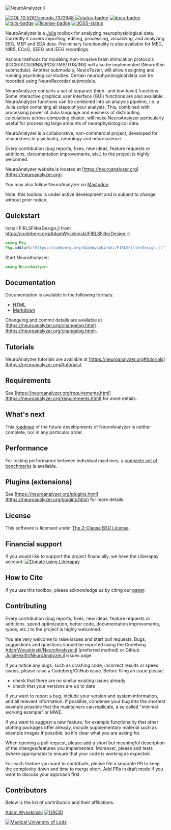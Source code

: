 ![NeuroAnalyzer.jl](images/neuroanalyzer.png)

[![DOI: 10.5281/zenodo.7372648](images/doi.png)](https://doi.org/10.5281/zenodo.7372648) [![status-badge](https://ci.codeberg.org/api/badges/AdamWysokinski/NeuroAnalyzer.jl/status.svg)](https://ci.codeberg.org/AdamWysokinski/NeuroAnalyzer.jl) [![docs-badge](https://img.shields.io/badge/documentation-blue.svg)](https://neuroanalyzer.org/docs/) [![tuts-badge](https://img.shields.io/badge/tutorials-blue.svg)](https://neuroanalyzer.org#tutorials) [![license-badge](https://img.shields.io/badge/licence-BSD_2C-blue.svg)](https://codeberg.org/AdamWysokinski/NeuroAnalyzer.jl/src/branch/main/LICENSE) [![JOSS-status](https://joss.theoj.org/papers/cefb2c86708619ddd786b49ce47c98df/status.svg)](https://joss.theoj.org/papers/cefb2c86708619ddd786b49ce47c98df)

NeuroAnalyzer is a [Julia](https://julialang.org) toolbox for analyzing neurophysiological data. Currently it covers importing, editing, processing, visualizing, and analyzing EEG, MEP and EDA data. Preliminary functionality is also available for MEG, NIRS, ECoG, SEEG and iEEG recordings.

Various methods for modeling non-invasive brain stimulation protocols (tDCS/tACS/tRNS/tPCS/TMS/TUS/INS) will also be implemented (NeuroStim submodule). Another submodule, NeuroTester, will allow designing and running psychological studies. Certain neurophysiological data can be recorded using NeuroRecorder submodule.

NeuroAnalyzer contains a set of separate (high- and low-level) functions. Some interactive graphical user interface (GUI) functions are also available. NeuroAnalyzer functions can be combined into an analysis pipeline, i.e. a Julia script containing all steps of your analysis. This, combined with processing power of Julia language and easiness of distributing calculations across computing cluster, will make NeuroAnalyzer particularly useful for processing large amounts of neurophysiological data.

NeuroAnalyzer is a collaborative, non-commercial project, developed for researchers in psychiatry, neurology and neuroscience.

Every contribution (bug reports, fixes, new ideas, feature requests or additions, documentation improvements, etc.) to the project is highly welcomed.

NeuroAnalyzer website is located at [https://neuroanalyzer.org](https://neuroanalyzer.org).

You may also follow NeuroAnalyzer on [Mastodon](https://fediscience.org/web/tags/neuroanalyzer).

Note: this toolbox is under active development and is subject to change without prior notice.

## Quickstart

Install FIRLSFilterDesign.jl from https://codeberg.org/AdamWysokinski/FIRLSFilterDesign.jl:
```julia
using Pkg
Pkg.add(url="https://codeberg.org/AdamWysokinski/FIRLSFilterDesign.jl")
```

Start NeuroAnalyzer:
```julia
using NeuroAnalyzer
```

## Documentation

Documentation is available in the following formats:

- [HTML](https://neuroanalyzer.org/docs)
- [Markdown](https://codeberg.org/AdamWysokinski/NeuroAnalyzer-docs/src/branch/main/Documentation.md)

Changelog and commit details are available at [https://neuroanalyzer.org/changelog.html](https://neuroanalyzer.org/changelog.html).

## Tutorials

NeuroAnalyzer tutorials are available at [https://neuroanalyzer.org#tutorials](https://neuroanalyzer.org#tutorials).

## Requirements

See [https://neuroanalyzer.org/requirements.html](https://neuroanalyzer.org/requirements.html) for more details.

## What's next

This [roadmap](https://neuroanalyzer.org/roadmap.html) of the future developments of NeuroAnalyzer is neither complete, nor in any particular order.

## Performance

For testing performance between individual machines, a [complete set of benchmarks](https://codeberg.org/AdamWysokinski/NeuroAnalyzer-benchmarks) is available.

## Plugins (extensions)

See [https://neuroanalyzer.org/plugins.html](https://neuroanalyzer.org/plugins.html) for more details.

## License

This software is licensed under [The 2-Clause BSD License](LICENSE).

## Financial support

If you would like to support the project financially, we have the Liberapay account:
<a href="https://liberapay.com/~1829183/donate"><img alt="Donate using Liberapay" src="https://liberapay.com/assets/widgets/donate.svg"></a>

## How to Cite

If you use this toolbox, please acknowledge us by citing our [paper](https://neuroanalyzer.org#how-to-cite).

## Contributing

Every contribution (bug reports, fixes, new ideas, feature requests or additions, speed optimization, better code, documentation improvements, typos, etc.) to the project is highly welcomed.

You are very welcome to raise issues and start pull requests. Bugs, suggestions and questions should be reported using the Codeberg [AdamWysokinski/NeuroAnalyzer.jl](https://codeberg.org/AdamWysokinski/NeuroAnalyzer.jl/issues) (preferred method) or Github [JuliaHealth/NeuroAnalyzer.jl](https://github.com/JuliaHealth/NeuroAnalyzer.jl/issues) issues page.

If you notice any bugs, such as crashing code, incorrect results or speed issues, please raise a Codeberg/GitHub issue. Before filing an issue please:

- check that there are no similar existing issues already
- check that your versions are up to date

If you want to report a bug, include your version and system information, and all relevant information. If possible, condense your bug into the shortest example possible that the maintainers can replicate, a so called "minimal working example" or MWE.

If you want to suggest a new feature, for example functionality that other plotting packages offer already, include supplementary material such as example images if possible, so it's clear what you are asking for.

When opening a pull request, please add a short but meaningful description of the changes/features you implemented. Moreover, please add tests (where appropriate) to ensure that your code is working as expected.

For each feature you want to contribute, please file a separate PR to keep the complexity down and time to merge short. Add PRs in draft mode if you want to discuss your approach first.

## Contributors

Below is the list of contributors and their affiliations.

[Adam Wysokiński](mailto:adam.wysokinski@neuroanalyzer.org) [![ORCID](images/orcid.png)](https://orcid.org/0000-0002-6159-6579)

[![Medical University of Lodz](images/umed.png)](https://en.umed.pl)

